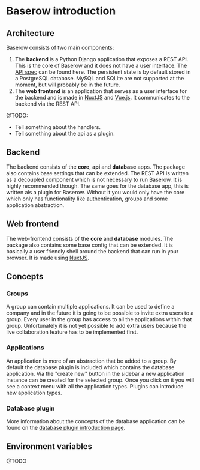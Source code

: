 # Baserow introduction

## Architecture

Baserow consists of two main components:

1. The **backend** is a Python Django application that exposes a REST API. This is the
   core of Baserow and it does not have a user interface. The [API spec](./api.md) can 
   be found here. The persistent state is by default stored in a PostgreSQL database.
   MySQL and  SQLite are not supported at the moment, but will probably be in the
   future.
1. The **web frontend** is an application that serves as a user interface for the
   backend and is made in [NuxtJS](https://nuxtjs.org/) and 
   [Vue.js](https://vuejs.org/). It communicates to the backend via the REST API.
   
@TODO:
* Tell something about the handlers.
* Tell something about the api as a plugin.

## Backend

The backend consists of the **core**, **api** and **database** apps. The package also
contains base settings that can be extended. The REST API is written as a decoupled 
component which is not necessary to run Baserow. It is highly recommended though. The
same goes for the database app, this is written als a plugin for Baserow. Without it
you would only have the core which only has functionality like authentication, groups 
and some application abstraction.

## Web frontend

The web-frontend consists of the **core** and **database** modules. The package also 
contains some base config that can be extended. It is basically a user friendly shell 
around the backend that can run in your browser. It is made using 
[NuxtJS](https://nuxtjs.org/).

## Concepts

### Groups

A group can contain multiple applications. It can be used to define a company and in the
future it is going to be possible to invite extra users to a group. Every user in the 
group has access to all the applications within that group. Unfortunately it is not yet
possible  to add extra users because the live collaboration feature has to be 
implemented first.

### Applications

An application is more of an abstraction that be added to a group. By default the 
database plugin is included which contains the database application. Via the 
"create new" button in the sidebar a new application instance can be created for the 
selected group. Once you click on it you will see a context menu with all the 
application types. Plugins can introduce new application types.

### Database plugin

More information about the concepts of the database application can be found on the
[database plugin introduction page](./database-plugin.md).

## Environment variables

@TODO
